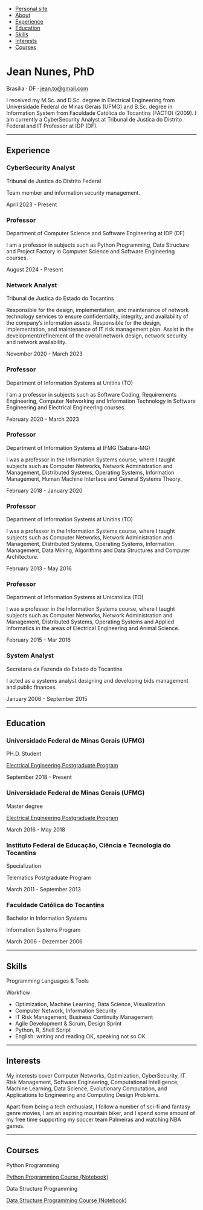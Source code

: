 *   [Personal site](https://jeanto.github.io/jeannunes/)
*   [About](#about)
*   [Experience](#experience)
*   [Education](#education)
*   [Skills](#skills)
*   [Interests](#interests)
*   [Courses](#courses)

Jean Nunes, PhD
===============

Brasília · DF · [jean.to@gmail.com](mailto:jean.to@gmail.com)

I received my M.Sc. and D.Sc. degree in Electrical Engineering from Universidade Federal de Minas Gerais (UFMG) and B.Sc. degree in Information System from Faculdade Católica do Tocantins (FACTO) (2009). I am currently a CyberSecurity Analyst at Tribunal de Justica do Distrito Federal and IT Professor at IDP (DF).

[](https://www.linkedin.com/in/jeannra)

* * *

Experience
----------

### CyberSecurity Analyst

Tribunal de Justica do Distrito Federal

Team member and information security management.

April 2023 - Present

### Professor

Department of Computer Science and Software Engineering at IDP (DF)

I am a professor in subjects such as Python Programming, Data Structure and Project Factory in Computer Science and Software Engineering courses.

August 2024 - Present

### Network Analyst

Tribunal de Justica do Estado do Tocantins

Responsible for the design, implementation, and maintenance of network technology services to ensure confidentiality, integrity, and availability of the company’s information assets. Responsible for the design, implementation, and maintenance of IT risk management plan. Assist in the development/refinement of the overall network design, network security and network availability.

November 2020 - March 2023

### Professor

Department of Information Systems at Unitins (TO)

I am a professor in subjects such as Software Coding, Requirements Engineering, Computer Networking and Information Technology in Software Engineering and Electrical Engineering courses.

February 2020 - March 2023

### Professor

Department of Information Systems at IFMG (Sabara-MG)

I was a professor in the Information Systems course, where I taught subjects such as Computer Networks, Network Administration and Management, Distributed Systems, Operating Systems, Information Management, Human Machine Interface and General Systems Theory.

February 2018 - January 2020

### Professor

Department of Information Systems at Unitins (TO)

I was a professor in the Information Systems course, where I taught subjects such as Computer Networks, Network Administration and Management, Distributed Systems, Operating Systems, Information Management, Data Mining, Algorithms and Data Structures and Computer Architecture.

February 2013 - May 2016

### Professor

Department of Information Systems at Unicatolica (TO)

I was a professor in the Information Systems course, where I taught subjects such as Computer Networks, Network Administration and Management, Distributed Systems, Operating Systems and Applied Informatics in the areas of Electrical Engineering and Animal Science.

February 2015 - Mar 2016

### System Analyst

Secretaria da Fazenda do Estado do Tocantins

I acted as a systems analyst designing and developing bids management and public finances.

January 2006 - September 2015

* * *

Education
---------

### Universidade Federal de Minas Gerais (UFMG)

PH.D. Student

[Electrical Engineering Postgraduate Program](https://www.ppgee.ufmg.br/)

September 2018 - Present

### Universidade Federal de Minas Gerais (UFMG)

Master degree

[Electrical Engineering Postgraduate Program](https://www.ppgee.ufmg.br/)

March 2016 - May 2018

### Instituto Federal de Educação, Ciência e Tecnologia do Tocantins

Specialization

Telematics Postgraduate Program

March 2011 - September 2013

### Faculdade Católica do Tocantins

Bachelor in Information Systems

Information Systems Program

March 2006 - Dezember 2006

* * *

Skills
------

Programming Languages & Tools

Workflow

*   Optimization, Machine Learning, Data Science, Visualization
*   Computer Network, Information Security
*   IT Risk Management, Business Continuity Management
*   Agile Development & Scrum, Design Sprint
*   Python, R, Shell Script
*   English: writing and reading OK, speaking not so OK

* * *

Interests
---------

My interests cover Computer Networks, Optimization, CyberSecurity, IT Risk Management, Software Engineering, Computational Intelligence, Machine Learning, Data Science, Evolutionary Computation, and Applications to Engineering and Computing Design Problems.

Apart from being a tech enthusiast, I follow a number of sci-fi and fantasy genre movies, I am an aspiring mountain biker, and I spend some amount of my free time supporting my soccer team Palmeiras and watching NBA games.

* * *

Courses
-------

Python Programming

[Python Programming Course (Notebook)](https://github.com/jeanto/python_programming_course_notebook)

Data Structure Programming

[Data Structure Programming Course (Notebook)](https://github.com/jeanto/data_structure_course_notebook.git)

